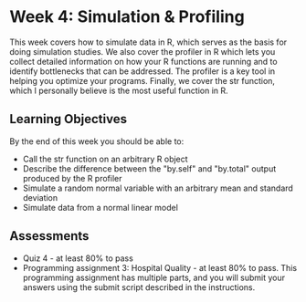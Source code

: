 # Week 4: Simulation & Profiling

This week covers how to simulate data in R, which serves as the basis for doing simulation studies. We also cover the profiler in R which lets you collect detailed information on how your R functions are running and to identify bottlenecks that can be addressed. The profiler is a key tool in helping you optimize your programs. Finally, we cover the str function, which I personally believe is the most useful function in R.

## Learning Objectives
By the end of this week you should be able to:

- Call the str function on an arbitrary R object
- Describe the difference between the "by.self" and "by.total" output produced by the R profiler
- Simulate a random normal variable with an arbitrary mean and standard deviation
- Simulate data from a normal linear model

## Assessments

- Quiz 4 - at least 80% to pass
- Programming assignment 3: Hospital Quality - at least 80% to pass. This programming assignment has multiple parts, and you will submit your answers using the submit script described in the instructions.
